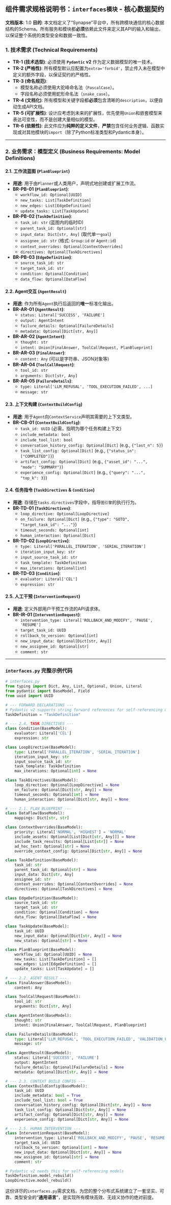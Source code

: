 

## **组件需求规格说明书：`interfaces模块` - 核心数据契约**

**文档版本**: 1.0
**目的**: 本文档定义了“Synapse”平台中，所有跨模块通信的核心数据结构的Schema。所有服务和模块都**必须**依赖此文件来定义其API的输入和输出，以保证整个系统的类型安全和数据一致性。

### **1. 技术需求 (Technical Requirements)**

*   **TR-1 (技术选型)**: 必须使用 **`Pydantic` v2** 作为定义数据模型的唯一技术。
*   **TR-2 (严格性)**: 所有模型默认应配置为`extra='forbid'`，禁止传入未在模型中定义的额外字段，以保证契约的严格性。
*   **TR-3 (命名规范)**:
    *   模型名称必须使用大驼峰命名法（`PascalCase`）。
    *   字段名称必须使用蛇形命名法（`snake_case`）。
*   **TR-4 (文档化)**: 所有模型和关键字段都**必须**包含清晰的`description`，以便自动生成API文档。
*   **TR-5 (可扩展性)**: 设计应考虑到未来的扩展性，优先使用`Union`和嵌套模型来表达可变性，而不是创建大量相似的模型。
*   **TR-6 (依赖性)**: 此文件应为**纯粹的定义文件**，**严禁**包含任何业务逻辑、函数实现或对其他模块的`import`（除了Python标准类型和Pydantic本身）。

---

### **2. 业务需求：模型定义 (Business Requirements: Model Definitions)**

#### **2.1. 工作流蓝图 (`PlanBlueprint`)**
*   **用途**: 用于由`Planner`或人类用户，声明式地创建或扩展工作流。
*   **BR-PB-01 (`PlanBlueprint`)**:
    *   `workflow_id: Optional[UUID]`
    *   `new_tasks: List[TaskDefinition]`
    *   `new_edges: List[EdgeDefinition]`
    *   `update_tasks: List[TaskUpdate]`
*   **BR-PB-02 (`TaskDefinition`)**:
    *   `task_id: str` (蓝图内的临时ID)
    *   `parent_task_id: Optional[str]`
    *   `input_data: Dict[str, Any]` (取代单一`goal`)
    *   `assignee_id: str` (格式: `Group:id` or `Agent:id`)
    *   `context_overrides: Optional[ContextOverrides]`
    *   `directives: Optional[TaskDirectives]`
*   **BR-PB-03 (`EdgeDefinition`)**:
    *   `source_task_id: str`
    *   `target_task_id: str`
    *   `condition: Optional[Condition]`
    *   `data_flow: Optional[DataFlow]`

#### **2.2. Agent交互 (`AgentResult`)**
*   **用途**: 作为所有`Agent`执行后返回的**唯一**标准化输出。
*   **BR-AR-01 (`AgentResult`)**:
    *   `status: Literal['SUCCESS', 'FAILURE']`
    *   `output: AgentIntent`
    *   `failure_details: Optional[FailureDetails]`
    *   `metadata: Optional[Dict[str, Any]]`
*   **BR-AR-02 (`AgentIntent`)**:
    *   `thought: str`
    *   `intent: Union[FinalAnswer, ToolCallRequest, PlanBlueprint]`
*   **BR-AR-03 (`FinalAnswer`)**:
    *   `content: Any` (可以是字符串、JSON对象等)
*   **BR-AR-04 (`ToolCallRequest`)**:
    *   `tool_id: str`
    *   `arguments: Dict[str, Any]`
*   **BR-AR-05 (`FailureDetails`)**:
    *   `type: Literal['LLM_REFUSAL', 'TOOL_EXECUTION_FAILED', ...]`
    *   `message: str`

#### **2.3. 上下文构建 (`ContextBuildConfig`)**
*   **用途**: 用于`Agent`向`ContextService`声明其需要的上下文类型。
*   **BR-CB-01 (`ContextBuildConfig`)**:
    *   `task_id: UUID` (必需，指明为哪个任务构建上下文)
    *   `include_metadata: bool`
    *   `include_tool_list: bool`
    *   `conversation_history_config: Optional[Dict]` (e.g., `{"last_n": 5}`)
    *   `task_list_config: Optional[Dict]` (e.g., `{"status_in": ["COMPLETED"]}`)
    *   `artifact_config: Optional[Dict]` (e.g., `{"asset_id": "...", "mode": "SUMMARY"}`)
    *   `experience_config: Optional[Dict]` (e.g., `{"query": "...", "top_k": 3}`)

#### **2.4. 任务指令 (`TaskDirectives` & `Condition`)**
*   **用途**: 存储在`tasks.directives`字段中，指导`图引擎`的执行行为。
*   **BR-TD-01 (`TaskDirectives`)**:
    *   `loop_directive: Optional[LoopDirective]`
    *   `on_failure: Optional[Dict]` (e.g., `{"type": "GOTO", "target_task_id": "..."}`)
    *   `timeout_seconds: Optional[int]`
    *   `human_interaction: Optional[Dict]`
*   **BR-TD-02 (`LoopDirective`)**:
    *   `type: Literal['PARALLEL_ITERATION', 'SERIAL_ITERATION']`
    *   `iteration_input_key: str`
    *   `input_source_task_id: str`
    *   `task_template: TaskDefinition`
    *   `max_iterations: Optional[int]`
*   **BR-TD-03 (`Condition`)**:
    *   `evaluator: Literal['CEL']`
    *   `expression: str`

#### **2.5. 人工干预 (`InterventionRequest`)**
*   **用途**: 定义外部用户干预工作流的API请求体。
*   **BR-IR-01 (`InterventionRequest`)**:
    *   `intervention_type: Literal['ROLLBACK_AND_MODIFY', 'PAUSE', 'RESUME']`
    *   `target_task_id: UUID`
    *   `rollback_to_version: Optional[int]`
    *   `new_input_data: Optional[Dict[str, Any]]`
    *   `new_assignee_id: Optional[str]`
    *   `comment: str`

---

### **`interfaces.py` 完整示例代码**

```python
# interfaces.py
from typing import Dict, Any, List, Optional, Union, Literal
from pydantic import BaseModel, Field
from uuid import UUID

# --- FORWARD DECLARATIONS ---
# Pydantic v2 supports string forward references for self-referencing models
TaskDefinition = "TaskDefinition"

# --- 2.4. TASK DIRECTIVES ---
class Condition(BaseModel):
    evaluator: Literal['CEL']
    expression: str

class LoopDirective(BaseModel):
    type: Literal['PARALLEL_ITERATION', 'SERIAL_ITERATION']
    iteration_input_key: str
    input_source_task_id: str
    task_template: TaskDefinition
    max_iterations: Optional[int] = None

class TaskDirectives(BaseModel):
    loop_directive: Optional[LoopDirective] = None
    on_failure: Optional[Dict[str, Any]] = None
    timeout_seconds: Optional[int] = None
    human_interaction: Optional[Dict[str, Any]] = None

# --- 2.1. PLAN BLUEPRINT ---
class DataFlow(BaseModel):
    mappings: Dict[str, str]

class ContextOverrides(BaseModel):
    priority: Literal['NORMAL', 'HIGHEST'] = 'NORMAL'
    include_assets: Optional[List[Dict[str, Any]]] = None
    include_task_results: Optional[List[str]] = None
    ad_hoc_text: Optional[str] = None
    override_context_config: Optional[Dict[str, Any]] = None

class TaskDefinition(BaseModel):
    task_id: str
    parent_task_id: Optional[str] = None
    input_data: Dict[str, Any]
    assignee_id: str
    context_overrides: Optional[ContextOverrides] = None
    directives: Optional[TaskDirectives] = None

class EdgeDefinition(BaseModel):
    source_task_id: str
    target_task_id: str
    condition: Optional[Condition] = None
    data_flow: Optional[DataFlow] = None

class TaskUpdate(BaseModel):
    task_id: UUID
    new_input_data: Optional[Dict[str, Any]] = None
    new_status: Optional[str] = None

class PlanBlueprint(BaseModel):
    workflow_id: Optional[UUID] = None
    new_tasks: List[TaskDefinition] = []
    new_edges: List[EdgeDefinition] = []
    update_tasks: List[TaskUpdate] = []

# --- 2.2. AGENT RESULT ---
class FinalAnswer(BaseModel):
    content: Any

class ToolCallRequest(BaseModel):
    tool_id: str
    arguments: Dict[str, Any]

class AgentIntent(BaseModel):
    thought: str
    intent: Union[FinalAnswer, ToolCallRequest, PlanBlueprint]

class FailureDetails(BaseModel):
    type: Literal['LLM_REFUSAL', 'TOOL_EXECUTION_FAILED', 'VALIDATION_ERROR', 'RESOURCE_UNAVAILABLE']
    message: str

class AgentResult(BaseModel):
    status: Literal['SUCCESS', 'FAILURE']
    output: AgentIntent
    failure_details: Optional[FailureDetails] = None
    metadata: Optional[Dict[str, Any]] = None

# --- 2.3. CONTEXT BUILD CONFIG ---
class ContextBuildConfig(BaseModel):
    task_id: UUID
    include_metadata: bool = True
    include_tool_list: bool = True
    conversation_history_config: Optional[Dict[str, Any]] = None
    task_list_config: Optional[Dict[str, Any]] = None
    artifact_config: Optional[Dict[str, Any]] = None
    experience_config: Optional[Dict[str, Any]] = None

# --- 2.5. HUMAN INTERVENTION ---
class InterventionRequest(BaseModel):
    intervention_type: Literal['ROLLBACK_AND_MODIFY', 'PAUSE', 'RESUME']
    target_task_id: UUID
    rollback_to_version: Optional[int] = None
    new_input_data: Optional[Dict[str, Any]] = None
    new_assignee_id: Optional[str] = None
    comment: str

# Pydantic v2 needs this for self-referencing models
TaskDefinition.model_rebuild()
LoopDirective.model_rebuild()
```

这份详尽的`interfaces.py`需求文档，为您的整个分布式系统建立了一套坚实、可靠、类型安全的“**通用语言**”，是实现所有模块高效、无歧义协作的绝对前提。